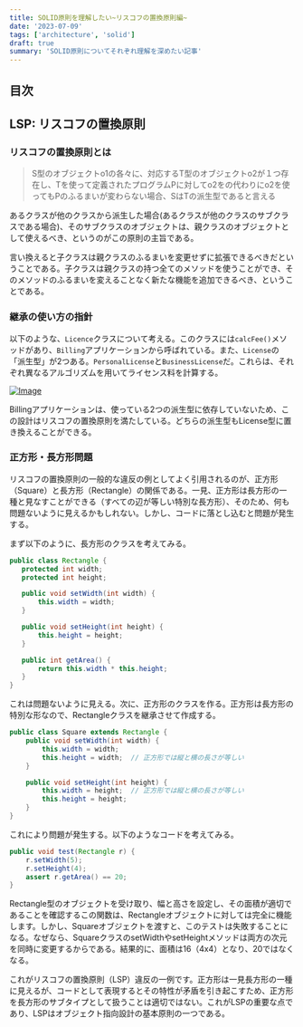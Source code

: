 ```yaml
---
title: SOLID原則を理解したい~リスコフの置換原則編~
date: '2023-07-09'
tags: ['architecture', 'solid']
draft: true
summary: 'SOLID原則についてそれぞれ理解を深めたい記事'
---
```


## 目次

<TOCInline toc={props.toc} exclude="目次" toHeading={3} />

## LSP: リスコフの置換原則
### リスコフの置換原則とは

> S型のオブジェクトo1の各々に、対応するT型のオブジェクトo2が１つ存在し、Tを使って定義されたプログラムPに対してo2をの代わりにo2を使ってもPのふるまいが変わらない場合、SはTの派生型であると言える

あるクラスが他のクラスから派生した場合(あるクラスが他のクラスのサブクラスである場合)、そのサブクラスのオブジェクトは、親クラスのオブジェクトとして使えるべき、というのがこの原則の主旨である。

言い換えると子クラスは親クラスのふるまいを変更せずに拡張できるべきだということである。子クラスは親クラスの持つ全てのメソッドを使うことができ、そのメソッドのふるまいを変えることなく新たな機能を追加できるべき、ということである。

### 継承の使い方の指針
以下のような、`Licence`クラスについて考える。このクラスには`calcFee()`メソッドがあり、`Billing`アプリケーションから呼ばれている。また、`License`の「派生型」が2つある。`PersonalLicense`と`BusinessLicense`だ。これらは、それぞれ異なるアルゴリズムを用いてライセンス料を計算する。

[![Image](https://i.gyazo.com/b48d1467fd9ec0fc56485a65fdaac276.png)](https://gyazo.com/b48d1467fd9ec0fc56485a65fdaac276)

Billingアプリケーションは、使っている2つの派生型に依存していないため、この設計はリスコフの置換原則を満たしている。どちらの派生型もLicense型に置き換えることができる。

### 正方形・長方形問題
 リスコフの置換原則の一般的な違反の例としてよく引用されるのが、正方形（Square）と長方形（Rectangle）の関係である。一見、正方形は長方形の一種と見なすことができる（すべての辺が等しい特別な長方形）、そのため、何も問題ないように見えるかもしれない。しかし、コードに落とし込むと問題が発生する。

 まず以下のように、長方形のクラスを考えてみる。

 ```java
public class Rectangle {
    protected int width;
    protected int height;

    public void setWidth(int width) {
        this.width = width;
    }

    public void setHeight(int height) {
        this.height = height;
    }

    public int getArea() {
        return this.width * this.height;
    }
}
 ```

これは問題ないように見える。次に、正方形のクラスを作る。正方形は長方形の特別な形なので、Rectangleクラスを継承させて作成する。

```java
public class Square extends Rectangle {
    public void setWidth(int width) {
        this.width = width;
        this.height = width;  // 正方形では縦と横の長さが等しい
    }

    public void setHeight(int height) {
        this.width = height;  // 正方形では縦と横の長さが等しい
        this.height = height;
    }
}
```

これにより問題が発生する。以下のようなコードを考えてみる。

```java
public void test(Rectangle r) {
    r.setWidth(5);
    r.setHeight(4);
    assert r.getArea() == 20;
}
```

Rectangle型のオブジェクトを受け取り、幅と高さを設定し、その面積が適切であることを確認するこの関数は、Rectangleオブジェクトに対しては完全に機能します。しかし、Squareオブジェクトを渡すと、このテストは失敗することになる。なぜなら、SquareクラスのsetWidthやsetHeightメソッドは両方の次元を同時に変更するからである。結果的に、面積は16（4x4）となり、20ではなくなる。

これがリスコフの置換原則（LSP）違反の一例です。正方形は一見長方形の一種に見えるが、コードとして表現するとその特性が矛盾を引き起こすため、正方形を長方形のサブタイプとして扱うことは適切ではない。これがLSPの重要な点であり、LSPはオブジェクト指向設計の基本原則の一つである。
